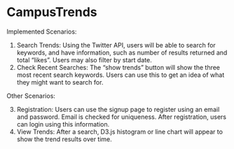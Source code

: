 # CampusTrends

Implemented Scenarios:

1.	Search Trends:
    	Using the Twitter API, users will be able to search for keywords, and have information, such as number of results returned and total “likes”. Users may also filter by start date.
2.	Check Recent Searches:
    	The “show trends” button will show the three most recent search keywords. Users can use this to get an idea of what they might want to search for.

Other Scenarios:
    
 3.	Registration:
     Users can use the signup page to register using an email and password. Email is checked for uniqueness. After registration, users can login using this information.
 4.	View Trends:
    After a search, D3.js histogram or line chart will appear to show the trend results over time.